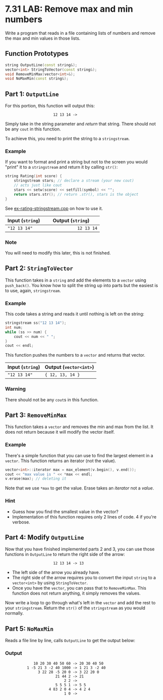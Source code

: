 # 7.31 LAB: Remove max and min numbers
Write a program that reads in a file containing lists of numbers and
remove the max and min values in those lists.

## Function Prototypes
```cpp
string OutputLine(const string&);
vector<int> StringToVector(const string&);
void RemoveMinMax(vector<int>&);
void NoMaxMin(const string&);
```

## Part 1: `OutputLine`
For this portion, this function will output this:
```
                      12 13 14 ->
```
Simply take in the string parameter and _return_ that string.
There should not be any `cout` in this function.

To achieve this, you need to print the string to a `stringstream`.

### Example
If you want to format and print a string but not to the screen you would
"print" it to a `stringstream` and return it by calling `str()`:
```cpp
string Rating(int score) {
    stringstream stars; // declare a stream (your new cout)
    // acts just like cout
    stars << setw(score) << setfill(symbol) << "";
    return stars.str(); // return .str(), stars is the object
}
```
See [ex-rating-stringstream.cpp] on how to use it.

Input (`string`) | Output (`string`)
--- | ----
`"12 13 14"` | `             12 13 14`

### Note
You will need to modify this later, this is not finished.

## Part 2: `StringToVector`
This function takes in a `string` and add the elements to a `vector`
using `push_back()`.
You know how to split the string up into parts but the easiest is to use,
again, `stringstream`.

### Example
This code takes a string and reads it until nothing is left on the string:
```cpp
stringstream ss("12 13 14");
int num;
while (ss >> num) {
    cout << num << " ";
}
cout << endl;
```
This function pushes the numbers to a `vector` and returns that vector.

Input (`string`) | Output (`vector<int>`)
--- | ----
`"12 13 14"` | `{ 12, 13, 14 }`

### Warning
There should not be any `cout`s in this function.

## Part 3: `RemoveMinMax`
This function takes a `vector` and removes the min and max from the list.
It does not return because it will modify the vector itself.

### Example
There's a simple function that you can use to find the largest element in a `vector`.
This function returns an iterator (not the value).
```cpp
vector<int>::iterator max = max_element(v.begin(), v.end());
cout << "max value is " << *max << endl;
v.erase(max); // deleting it
```
Note that we use `*max` to get the value.
Erase takes an _iterator_ not a _value_.

### Hint
* Guess how you find the smallest value in the vector?
* Implementation of this function requires only 2 lines of code.
4 if you're verbose.

## Part 4: Modify `OutputLine`
Now that you have finished implemented parts 2 and 3, you can use those functions
in `OutputLine` to return the right side of the arrow:
```
                      12 13 14 -> 13
```
* The left side of the arrow you already have.
* The right side of the arrow requires you to convert the input `string`
to a `vector<int>` by using `StringToVector`.
* Once you have the `vector`, you can pass that to `RemoveMinMax`.
This function does not return anything, it simply removes the values.

Now write a loop to go through what's left in the `vector` and
add the rest to your `stringstream`.
Return the `str()` of the `stringstream` as you would normally.

## Part 5: `NoMaxMin`
Reads a file line by line, calls `OutputLine` to get the output below:

### Output
```
             10 20 30 40 50 60 -> 20 30 40 50
          1 -5 21 3 -2 40 1000 -> 1 21 3 -2 40
               3 22 28 -5 20 0 -> 3 22 20 0
                       21 44 2 -> 21
                           2 2 ->
                       5 5 5 1 -> 5 5
                    4 83 2 0 4 -> 4 2 4
                           1 0 ->
```

[ex-rating-stringstream.cpp]: ../../07-functions/7.31-max-and-min-numbers/ex-rating-stringstream.cpp